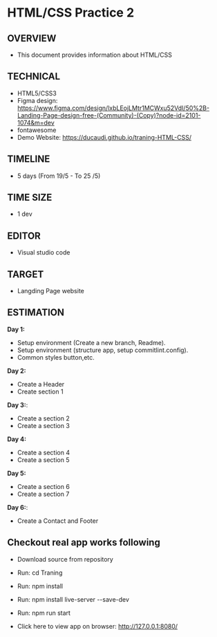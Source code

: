 
# HTML/CSS Practice 2
## OVERVIEW
- This document provides information about HTML/CSS 
## TECHNICAL		
- HTML5/CSS3
- Figma design: https://www.figma.com/design/lxbLEojLMtr1MCWxu52VdI/50%2B-Landing-Page-design-free-(Community)-(Copy)?node-id=2101-1074&m=dev
- fontawesome
- Demo Website: https://ducaudi.github.io/traning-HTML-CSS/ 
## TIMELINE
- 5 days (From 19/5 - To 25 /5)
## TIME SIZE
- 1 dev
## EDITOR
- Visual studio code
## TARGET
- Langding Page website 

## ESTIMATION
**Day 1:**
- Setup environment (Create a new branch, Readme).
- Setup environment (structure app, setup commitlint.config).
- Common styles button,etc.

**Day 2:**
- Create a Header
- Create section 1

**Day 3:**:
- Create a section 2
- Create a section 3

**Day 4:**
- Create a section 4
- Create a section 5

**Day 5:**
- Create a section 6
- Create a section 7

**Day 6:**:
- Create a Contact and Footer


## Checkout real app works following
- Download source from repository

- Run: cd Traning
- Run: npm install
- Run: npm install live-server --save-dev
- Run: npm run start

- Click here to view app on browser: http://127.0.0.1:8080/
